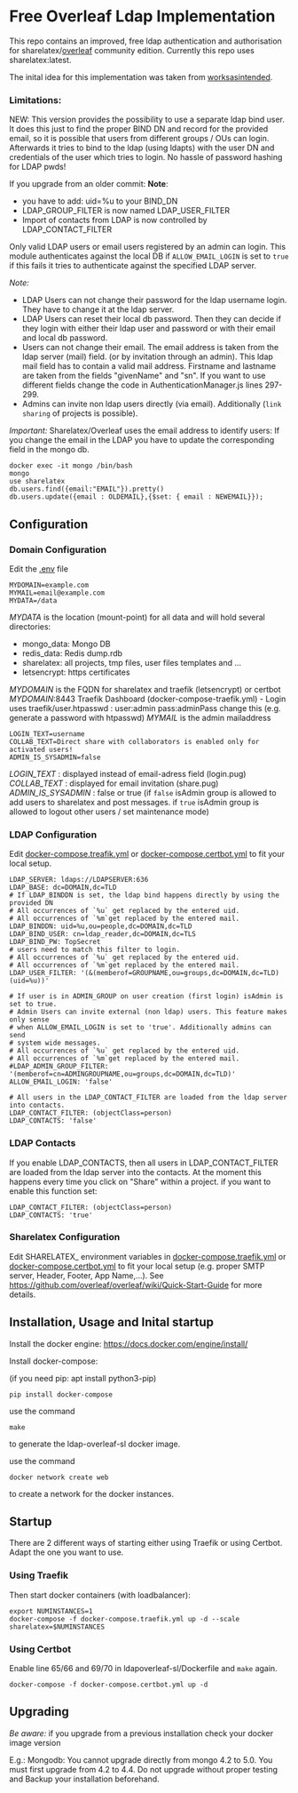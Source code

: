 # Free Overleaf Ldap Implementation

This repo contains an improved, free ldap authentication and authorisation 
for sharelatex/[overleaf](https://github.com/overleaf/overleaf) community 
edition. Currently this repo uses sharelatex:latest.

The inital idea for this implementation was taken from 
[worksasintended](https://github.com/worksasintended).


### Limitations:
NEW: This version provides the possibility to use a separate ldap bind user. It does this just to find the proper BIND DN and record for the provided email, so it is possible that users from different groups / OUs can login.
Afterwards it tries to bind to the ldap (using ldapts) with the user DN and credentials of the user which tries to login. No hassle of password hashing for LDAP pwds!

If you upgrade from an older commit:
**Note**: 
 - you have to add: uid=%u to your BIND_DN 
 - LDAP_GROUP_FILTER is now named LDAP_USER_FILTER
 - Import of contacts from LDAP is now controlled by LDAP_CONTACT_FILTER


Only valid LDAP users or email users registered by an admin can login. 
This module authenticates against the local DB if `ALLOW_EMAIL_LOGIN` is set to `true` if this fails
it tries to authenticate against the specified LDAP server. 

*Note:*
- LDAP Users can not change their password for the ldap username login. They have to change it at the ldap server.
- LDAP Users can reset their local db password. Then they can decide if they login with either their ldap user and password or with their email and local db password.
- Users can not change their email. The email address is taken from the ldap server (mail) field. (or by invitation through an admin).
  This ldap mail field has to contain a valid mail address. Firstname and lastname are taken from the fields "givenName" and "sn". 
  If you want to use different fields change the code in AuthenticationManager.js lines 297-299.
- Admins can invite non ldap users directly (via email). Additionally (``link sharing`` of projects is possible).

*Important:*
Sharelatex/Overleaf uses the email address to identify users: If you change the email in the LDAP you have to update the corresponding field 
in the mongo db.

```
docker exec -it mongo /bin/bash
mongo 
use sharelatex
db.users.find({email:"EMAIL"}).pretty()
db.users.update({email : OLDEMAIL},{$set: { email : NEWEMAIL}});
```

## Configuration

### Domain Configuration

Edit the [.env](.env) file

```
MYDOMAIN=example.com
MYMAIL=email@example.com
MYDATA=/data
```

*MYDATA* is the location (mount-point) for all data and will hold several directories:
- mongo_data: Mongo DB
- redis_data: Redis dump.rdb
- sharelatex: all projects, tmp files, user files templates and ...
- letsencrypt: https certificates

*MYDOMAIN* is the FQDN for sharelatex and traefik (letsencrypt) or certbot  <br/>
*MYDOMAIN*:8443 Traefik Dashboard (docker-compose-traefik.yml) - Login uses traefik/user.htpasswd : user:admin pass:adminPass change this (e.g. generate a password with htpasswd)
*MYMAIL* is the admin mailaddress

```
LOGIN_TEXT=username
COLLAB_TEXT=Direct share with collaborators is enabled only for activated users!
ADMIN_IS_SYSADMIN=false
```
*LOGIN_TEXT* : displayed instead of email-adress field (login.pug) <br/>
*COLLAB_TEXT* : displayed for email invitation (share.pug)<br/>
*ADMIN_IS_SYSADMIN* : false or true (if ``false`` isAdmin group is allowed to add users to sharelatex and post messages. if ``true`` isAdmin group is allowed to logout other users / set maintenance mode)


### LDAP Configuration

Edit [docker-compose.treafik.yml](docker-compose.traefik.yml) or [docker-compose.certbot.yml](docker-compose.certbot.yml) to fit your local setup. 



```
LDAP_SERVER: ldaps://LDAPSERVER:636
LDAP_BASE: dc=DOMAIN,dc=TLD
# If LDAP_BINDDN is set, the ldap bind happens directly by using the provided DN
# All occurrences of `%u` get replaced by the entered uid.
# All occurrences of `%m`get replaced by the entered mail.
LDAP_BINDDN: uid=%u,ou=people,dc=DOMAIN,dc=TLD
LDAP_BIND_USER: cn=ldap_reader,dc=DOMAIN,dc=TLS
LDAP_BIND_PW: TopSecret
# users need to match this filter to login.
# All occurrences of `%u` get replaced by the entered uid.
# All occurrences of `%m`get replaced by the entered mail.
LDAP_USER_FILTER: '(&(memberof=GROUPNAME,ou=groups,dc=DOMAIN,dc=TLD)(uid=%u))'

# If user is in ADMIN_GROUP on user creation (first login) isAdmin is set to true. 
# Admin Users can invite external (non ldap) users. This feature makes only sense 
# when ALLOW_EMAIL_LOGIN is set to 'true'. Additionally admins can send 
# system wide messages.
# All occurrences of `%u` get replaced by the entered uid.
# All occurrences of `%m`get replaced by the entered mail.
#LDAP_ADMIN_GROUP_FILTER: '(memberof=cn=ADMINGROUPNAME,ou=groups,dc=DOMAIN,dc=TLD)'
ALLOW_EMAIL_LOGIN: 'false'

# All users in the LDAP_CONTACT_FILTER are loaded from the ldap server into contacts.
LDAP_CONTACT_FILTER: (objectClass=person)
LDAP_CONTACTS: 'false'
```

### LDAP Contacts 

If you enable LDAP_CONTACTS, then all users in LDAP_CONTACT_FILTER are loaded from the ldap server into the contacts.
At the moment this happens every time you click on "Share" within a project.
if you want to enable this function set:
```
LDAP_CONTACT_FILTER: (objectClass=person)
LDAP_CONTACTS: 'true'
```

### Sharelatex Configuration

Edit SHARELATEX_ environment variables in [docker-compose.traefik.yml](docker-compose.traefik.yml) or [docker-compose.certbot.yml](docker-compose.certbot.yml) to fit your local setup 
(e.g. proper SMTP server, Header, Footer, App Name,...). See https://github.com/overleaf/overleaf/wiki/Quick-Start-Guide for more details.

## Installation, Usage and Inital startup

Install the docker engine: https://docs.docker.com/engine/install/

Install docker-compose:

(if you need pip: apt install python3-pip)

```
pip install docker-compose
```


use the command 
```
make
```
to generate the ldap-overleaf-sl docker image.

use the command
```
docker network create web
```
to create a network for the docker instances.


## Startup 

There are 2 different ways of starting either using Traefik or using Certbot. Adapt the one you want to use.

### Using Traefik

Then start docker containers (with loadbalancer):
``` 
export NUMINSTANCES=1
docker-compose -f docker-compose.traefik.yml up -d --scale sharelatex=$NUMINSTANCES
```

### Using Certbot 
Enable line 65/66 and 69/70 in ldapoverleaf-sl/Dockerfile and ``make`` again.

``` 
docker-compose -f docker-compose.certbot.yml up -d 
```

## Upgrading
*Be aware:* if you upgrade from a previous installation check your docker image version

E.g.: Mongodb: You cannot upgrade directly from mongo 4.2 to 5.0. You must first upgrade from 4.2 to 4.4.
Do not upgrade without proper testing and Backup your installation beforehand.
